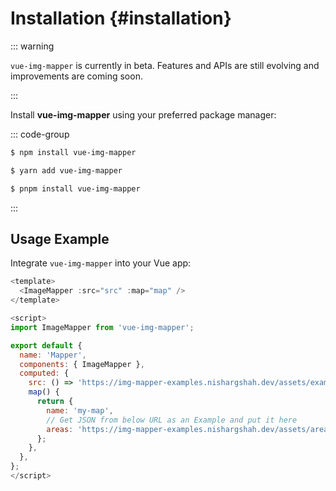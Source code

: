 # Installation {#installation}

::: warning

`vue-img-mapper` is currently in beta. Features and APIs are still evolving and improvements are coming soon.

:::

Install **vue-img-mapper** using your preferred package manager:

::: code-group

```sh [npm]
$ npm install vue-img-mapper
```

```sh [yarn]
$ yarn add vue-img-mapper
```

```sh [pnpm]
$ pnpm install vue-img-mapper
```

:::

## Usage Example

Integrate `vue-img-mapper` into your Vue app:

```javascript
<template>
  <ImageMapper :src="src" :map="map" />
</template>

<script>
import ImageMapper from 'vue-img-mapper';

export default {
  name: 'Mapper',
  components: { ImageMapper },
  computed: {
    src: () => 'https://img-mapper-examples.nishargshah.dev/assets/example.jpg',
    map() {
      return {
        name: 'my-map',
        // Get JSON from below URL as an Example and put it here
        areas: 'https://img-mapper-examples.nishargshah.dev/assets/areas.json',
      };
    },
  },
};
</script>
```
